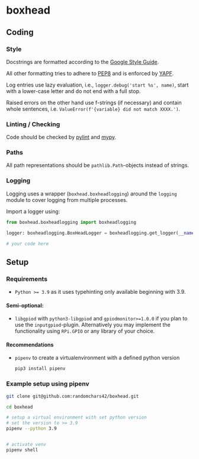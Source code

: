 # boxhead


## Coding

### Style

Docstrings are formatted according to the [Google Style Guide](https://google.github.io/styleguide/pyguide.html).

All other formatting tries to adhere to [PEP8](https://www.python.org/dev/peps/pep-0008/) and is enforced by [YAPF](https://github.com/google/yapf/).

Log entries use lazy evaluation, i.e., `logger.debug('start %s', name)`, start with a lower-case letter and do not end with a full stop.

Raised errors on the other hand use f-strings (if necessary) and contain whole sentences, i.e. `ValueError(f'{variable} did not match XXXX.')`.

### Linting / Checking

Code should be checked by [pylint](pylint.org) and [mypy](mypy-lang.org).

### Paths

All path representations should be `pathlib.Path`-objects instead of strings.

### Logging

Logging uses a wrapper (`boxhead.boxheadlogging`) around the `logging` module to cover logging from multiple processes.

Import a logger using:

```python
from boxhead.boxheadlogging import boxheadlogging

logger: boxheadlogging.BoxHeadLogger = boxheadlogging.get_logger(__name__)

# your code here
```

## Setup

### Requirements

* `Python >= 3.9` as it uses typehinting only available beginning with 3.9.

#### Semi-optional:

* `libgpiod` with `python3-libgpiod` and `gpiodmonitor>=1.0.0` if you plan to use the `inputgpiod`-plugin. Alternatively you may implement the functionality using `RPi.GPIO` or any library of your choice.

#### Recommendations

* `pipenv` to create a virtualenvironment with a defined python version

  ```sh
  pip3 install pipenv
  ```

### Example setup using pipenv

```sh
git clone git@github.com:randomchars42/boxhead.git

cd boxhead

# setup a virtual environment with set python version
# set the version to >= 3.9
pipenv --python 3.9


# activate venv
pipenv shell

```
